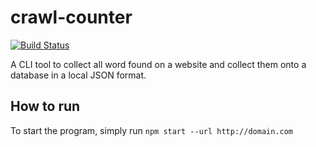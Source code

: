 # crawl-counter

[![Build Status](https://img.shields.io/endpoint.svg?url=https%3A%2F%2Factions-badge.atrox.dev%2Feinsiol%2Fcrawl-counter%2Fbadge%3Fref%3Dmaster&style=flat)](https://actions-badge.atrox.dev/einsiol/crawl-counter/goto?ref=master)

A CLI tool to collect all word found on a website and collect them onto a database in a local JSON format.

## How to run

To start the program, simply run `npm start --url http://domain.com`
